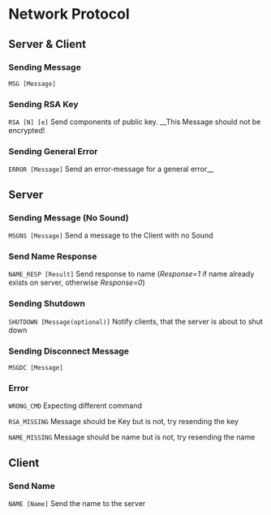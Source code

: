 # Network Protocol

## Server & Client

### Sending Message

`MSG [Message]`

### Sending RSA Key

`RSA [N] [e]` Send components of public key. __This Message should not be encrypted!

### Sending General Error

`ERROR [Message]` Send an error-message for a general error__

## Server

### Sending Message (No Sound)

`MSGNS [Message]` Send a message to the Client with no Sound

### Send Name Response

`NAME_RESP [Result]` Send response to name (_Response=1_ if name already exists on server, otherwise _Response=0_)

### Sending Shutdown

`SHUTDOWN [Message(optional)]` Notify clients, that the server is about to shut down

### Sending Disconnect Message

`MSGDC [Message]`

### Error

`WRONG_CMD` Expecting different command

`RSA_MISSING` Message should be Key but is not, try resending the key

`NAME_MISSING` Message should be name but is not, try resending the name

## Client

### Send Name

`NAME [Name]` Send the name to the server
